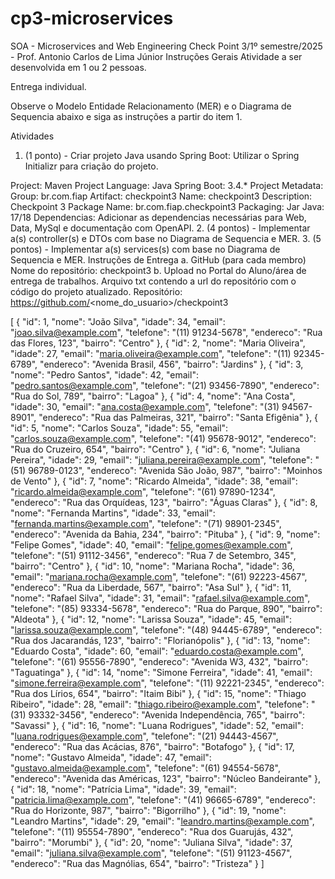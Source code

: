 # cp3-microservices

SOA - Microservices and Web Engineering
Check Point 3/1º semestre/2025 - Prof. Antonio Carlos de Lima Júnior
Instruções Gerais
Atividade a ser desenvolvida em 1 ou 2 pessoas.

Entrega individual.

Observe o Modelo Entidade Relacionamento (MER) e o Diagrama de Sequencia abaixo e siga as instruções a partir do item 1.





Atividades
1. (1 ponto) - Criar projeto Java usando Spring Boot:
Utilizar o Spring Initializr para criação do projeto.

Project: Maven Project
Language: Java
Spring Boot: 3.4.*
Project Metadata:
Group: br.com.fiap
Artifact: checkpoint3
Name: checkpoint3
Description: Checkpoint 3
Package Name: br.com.fiap.checkpoint3
Packaging: Jar
Java: 17/18
Dependencias:
Adicionar as dependencias necessárias para Web, Data, MySql e documentação com OpenAPI.
2. (4 pontos) - Implementar a(s) controller(s) e DTOs com base no Diagrama de Sequencia e MER.
3. (5 pontos) - Implementar a(s) services(s) com base no Diagrama de Sequencia e MER.
Instruções de Entrega
a. GitHub (para cada membro)
Nome do repositório: checkpoint3
b. Upload no Portal do Aluno/área de entrega de trabalhos.
Arquivo txt contendo a url do repositório com o código do projeto atualizado.
Repositório: https://github.com/<nome_do_usuario>/checkpoint3


[
  { "id": 1, "nome": "João Silva", "idade": 34, "email": "joao.silva@example.com", "telefone": "(11) 91234-5678", "endereco": "Rua das Flores, 123", "bairro": "Centro" },
  { "id": 2, "nome": "Maria Oliveira", "idade": 27, "email": "maria.oliveira@example.com", "telefone": "(11) 92345-6789", "endereco": "Avenida Brasil, 456", "bairro": "Jardins" },
  { "id": 3, "nome": "Pedro Santos", "idade": 42, "email": "pedro.santos@example.com", "telefone": "(21) 93456-7890", "endereco": "Rua do Sol, 789", "bairro": "Lagoa" },
  { "id": 4, "nome": "Ana Costa", "idade": 30, "email": "ana.costa@example.com", "telefone": "(31) 94567-8901", "endereco": "Rua das Palmeiras, 321", "bairro": "Santa Efigênia" },
  { "id": 5, "nome": "Carlos Souza", "idade": 55, "email": "carlos.souza@example.com", "telefone": "(41) 95678-9012", "endereco": "Rua do Cruzeiro, 654", "bairro": "Centro" },
  { "id": 6, "nome": "Juliana Pereira", "idade": 29, "email": "juliana.pereira@example.com", "telefone": "(51) 96789-0123", "endereco": "Avenida São João, 987", "bairro": "Moinhos de Vento" },
  { "id": 7, "nome": "Ricardo Almeida", "idade": 38, "email": "ricardo.almeida@example.com", "telefone": "(61) 97890-1234", "endereco": "Rua das Orquídeas, 123", "bairro": "Águas Claras" },
  { "id": 8, "nome": "Fernanda Martins", "idade": 33, "email": "fernanda.martins@example.com", "telefone": "(71) 98901-2345", "endereco": "Avenida da Bahia, 234", "bairro": "Pituba" },
  { "id": 9, "nome": "Felipe Gomes", "idade": 40, "email": "felipe.gomes@example.com", "telefone": "(51) 91112-3456", "endereco": "Rua 7 de Setembro, 345", "bairro": "Centro" },
  { "id": 10, "nome": "Mariana Rocha", "idade": 36, "email": "mariana.rocha@example.com", "telefone": "(61) 92223-4567", "endereco": "Rua da Liberdade, 567", "bairro": "Asa Sul" },
  { "id": 11, "nome": "Rafael Silva", "idade": 31, "email": "rafael.silva@example.com", "telefone": "(85) 93334-5678", "endereco": "Rua do Parque, 890", "bairro": "Aldeota" },
  { "id": 12, "nome": "Larissa Souza", "idade": 45, "email": "larissa.souza@example.com", "telefone": "(48) 94445-6789", "endereco": "Rua dos Jacarandás, 123", "bairro": "Florianópolis" },
  { "id": 13, "nome": "Eduardo Costa", "idade": 60, "email": "eduardo.costa@example.com", "telefone": "(61) 95556-7890", "endereco": "Avenida W3, 432", "bairro": "Taguatinga" },
  { "id": 14, "nome": "Simone Ferreira", "idade": 41, "email": "simone.ferreira@example.com", "telefone": "(11) 92221-2345", "endereco": "Rua dos Lírios, 654", "bairro": "Itaim Bibi" },
  { "id": 15, "nome": "Thiago Ribeiro", "idade": 28, "email": "thiago.ribeiro@example.com", "telefone": "(31) 93332-3456", "endereco": "Avenida Independência, 765", "bairro": "Savassi" },
  { "id": 16, "nome": "Luana Rodrigues", "idade": 52, "email": "luana.rodrigues@example.com", "telefone": "(21) 94443-4567", "endereco": "Rua das Acácias, 876", "bairro": "Botafogo" },
  { "id": 17, "nome": "Gustavo Almeida", "idade": 47, "email": "gustavo.almeida@example.com", "telefone": "(61) 94554-5678", "endereco": "Avenida das Américas, 123", "bairro": "Núcleo Bandeirante" },
  { "id": 18, "nome": "Patrícia Lima", "idade": 39, "email": "patricia.lima@example.com", "telefone": "(41) 96665-6789", "endereco": "Rua do Horizonte, 987", "bairro": "Bigorrilho" },
  { "id": 19, "nome": "Leandro Martins", "idade": 29, "email": "leandro.martins@example.com", "telefone": "(11) 95554-7890", "endereco": "Rua dos Guarujás, 432", "bairro": "Morumbi" },
  { "id": 20, "nome": "Juliana Silva", "idade": 37, "email": "juliana.silva@example.com", "telefone": "(51) 91123-4567", "endereco": "Rua das Magnólias, 654", "bairro": "Tristeza" }
]

